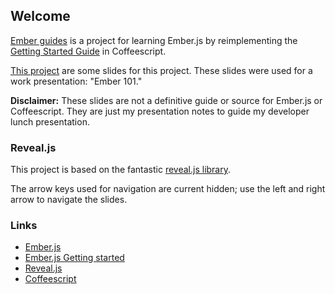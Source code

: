 
## Welcome

[Ember guides](https://github.com/randito/ember_guide) is a project for
learning Ember.js by reimplementing the [Getting Started
Guide](http://emberjs.com/guides/getting-started/) in Coffeescript.

[This project](https://github.com/randito/ember_guide_slides) are some slides
for this project.  These slides were used for a work presentation: "Ember
101."

**Disclaimer:**  These slides are not a definitive guide or source for
Ember.js or Coffeescript.  They are just my presentation notes to guide my
developer lunch presentation.

### Reveal.js

This project is based on the fantastic [reveal.js
library](https://github.com/hakimel/reveal.js).

The arrow keys used for navigation are current hidden; use the left and right
arrow to navigate the slides.

### Links

* [Ember.js](http://emberjs.com/)
* [Ember.js Getting started](http://emberjs.com/guides/getting-started/)
* [Reveal.js](https://github.com/hakimel/reveal.js)
* [Coffeescript](http://coffeescript.org/)

